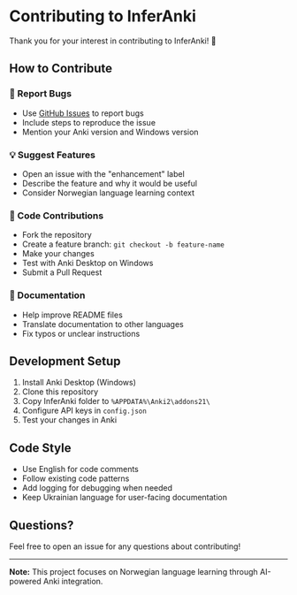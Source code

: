# Contributing to InferAnki

Thank you for your interest in contributing to InferAnki! 🎉

## How to Contribute

### 🐛 Report Bugs
- Use [GitHub Issues](https://github.com/inferixon/InferAnki/issues) to report bugs
- Include steps to reproduce the issue
- Mention your Anki version and Windows version

### 💡 Suggest Features
- Open an issue with the "enhancement" label
- Describe the feature and why it would be useful
- Consider Norwegian language learning context

### 🔧 Code Contributions
- Fork the repository
- Create a feature branch: `git checkout -b feature-name`
- Make your changes
- Test with Anki Desktop on Windows
- Submit a Pull Request

### 📝 Documentation
- Help improve README files
- Translate documentation to other languages
- Fix typos or unclear instructions

## Development Setup

1. Install Anki Desktop (Windows)
2. Clone this repository
3. Copy InferAnki folder to `%APPDATA%\Anki2\addons21\`
4. Configure API keys in `config.json`
5. Test your changes in Anki

## Code Style

- Use English for code comments
- Follow existing code patterns
- Add logging for debugging when needed
- Keep Ukrainian language for user-facing documentation

## Questions?

Feel free to open an issue for any questions about contributing!

---

**Note:** This project focuses on Norwegian language learning through AI-powered Anki integration.
